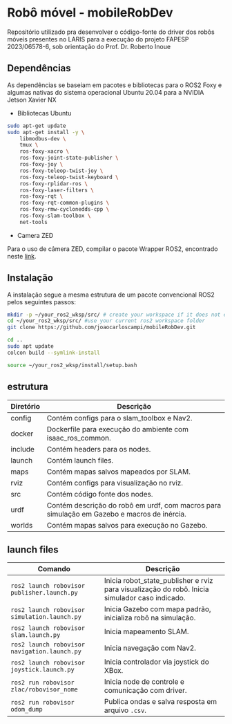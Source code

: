 # Robô móvel - mobileRobDev
Repositório utilizado pra desenvolver o código-fonte do driver dos robôs móveis presentes no LARIS para a execução do projeto FAPESP 2023/06578-6, sob orientação do Prof. Dr. Roberto Inoue

## Dependências

As dependências se baseiam em pacotes e bibliotecas para o ROS2 Foxy e algumas nativas do sistema operacional Ubuntu 20.04 para a NVIDIA Jetson Xavier NX

* Bibliotecas Ubuntu

```bash
sudo apt-get update
sudo apt-get install -y \
	libmodbus-dev \
	tmux \
	ros-foxy-xacro \
	ros-foxy-joint-state-publisher \
	ros-foxy-joy \
	ros-foxy-teleop-twist-joy \
	ros-foxy-teleop-twist-keyboard \
	ros-foxy-rplidar-ros \
	ros-foxy-laser-filters \
	ros-foxy-rqt \
	ros-foxy-rqt-common-plugins \
	ros-foxy-rmw-cyclonedds-cpp \
	ros-foxy-slam-toolbox \
	net-tools 
```
* Camera ZED
  
Para o uso de câmera ZED, compilar o pacote Wrapper ROS2, encontrado neste [link](https://github.com/stereolabs/zed-ros2-wrapper).

## Instalação

A instalação segue a mesma estrutura de um pacote convencional ROS2 pelos seguintes passos:
```bash
mkdir -p ~/your_ros2_wksp/src/ # create your workspace if it does not exist
cd ~/your_ros2_wksp/src/ #use your current ros2 workspace folder
git clone https://github.com/joaocarloscampi/mobileRobDev.git

cd ..
sudo apt update
colcon build --symlink-install

source ~/your_ros2_wksp/install/setup.bash
```


## estrutura

| Diretório | Descrição |
|-----------|-----------|
| config    | Contém configs para o slam_toolbox e Nav2. |
| docker    | Dockerfile para execução do ambiente com isaac_ros_common. |
| include   | Contém headers para os nodes. |
| launch    | Contém launch files. |
| maps      | Contém mapas salvos mapeados por SLAM. |
| rviz      | Contém configs para visualização no rviz. |
| src       | Contém código fonte dos nodes. |
| urdf      | Contém descrição do robô em urdf, com macros para simulação em Gazebo e macros de inércia. |
| worlds    | Contém mapas salvos para execução no Gazebo. |

## launch files

| Comando | Descrição |
|---------|-----------|
| `ros2 launch robovisor publisher.launch.py` | Inicia robot_state_publisher e rviz para visualização do robô. Inicia simulador caso indicado. |
| `ros2 launch robovisor simulation.launch.py` | Inicia Gazebo com mapa padrão, inicializa robô na simulação. |
| `ros2 launch robovisor slam.launch.py` | Inicia mapeamento SLAM. |
| `ros2 launch robovisor navigation.launch.py` | Inicia navegação com Nav2. |
| `ros2 launch robovisor joystick.launch.py` | Inicia controlador via joystick do XBox. |
| `ros2 run robovisor zlac/robovisor_nome` | Inicia node de controle e comunicação com driver. |
| `ros2 run robovisor odom_dump` | Publica ondas e salva resposta em arquivo `.csv`. |
